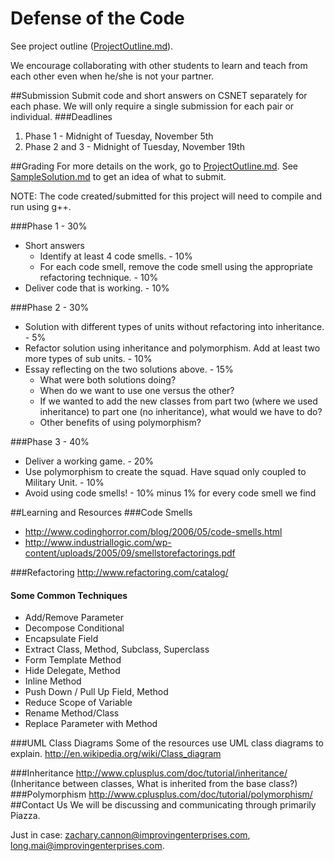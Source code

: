Defense of the Code
================
See project outline ([ProjectOutline.md](ProjectOutline.md)).

We encourage collaborating with other students to learn and teach from each other even when he/she is not your partner. 

##Submission
Submit code and short answers on CSNET separately for each phase. 
We will only require a single submission for each pair or individual.
###Deadlines
1. Phase 1 - Midnight of Tuesday, November 5th
2. Phase 2 and 3 - Midnight of Tuesday, November 19th

##Grading
For more details on the work, go to [ProjectOutline.md](ProjectOutline.md).
See [SampleSolution.md](SampleSolution.md) to get an idea of what to submit.

NOTE: The code created/submitted for this project will need to compile and run using g++.

###Phase 1 - 30%
- Short answers 
  - Identify at least 4 code smells. - 10%
  - For each code smell, remove the code smell using the appropriate refactoring technique. - 10%
- Deliver code that is working. - 10%

###Phase 2 - 30%
- Solution with different types of units without refactoring into inheritance. - 5%
- Refactor solution using inheritance and polymorphism. Add at least two more types of sub units. - 10%
- Essay reflecting on the two solutions above. - 15%
  - What were both solutions doing?
  - When do we want to use one versus the other?
  - If we wanted to add the new classes from part two (where we used inheritance) to part one (no inheritance), what would we have to do?
  - Other benefits of using polymorphism?

###Phase 3 - 40%
- Deliver a working game. - 20%
- Use polymorphism to create the squad. Have squad only coupled to Military Unit. - 10%
- Avoid using code smells! - 10% minus 1% for every code smell we find

##Learning and Resources
###Code Smells
- http://www.codinghorror.com/blog/2006/05/code-smells.html
- http://www.industriallogic.com/wp-content/uploads/2005/09/smellstorefactorings.pdf

###Refactoring
http://www.refactoring.com/catalog/

#### Some Common Techniques
- Add/Remove Parameter
- Decompose Conditional
- Encapsulate Field
- Extract Class, Method, Subclass, Superclass
- Form Template Method
- Hide Delegate, Method
- Inline Method
- Push Down / Pull Up Field, Method
- Reduce Scope of Variable
- Rename Method/Class
- Replace Parameter with Method

###UML Class Diagrams
Some of the resources use UML class diagrams to explain.
http://en.wikipedia.org/wiki/Class_diagram

###Inheritance
http://www.cplusplus.com/doc/tutorial/inheritance/
(Inheritance between classes, What is inherited from the base class?)
###Polymorphism
http://www.cplusplus.com/doc/tutorial/polymorphism/
##Contact Us
We will be discussing and communicating through primarily Piazza.

Just in case: zachary.cannon@improvingenterprises.com, long.mai@improvingenterprises.com.
